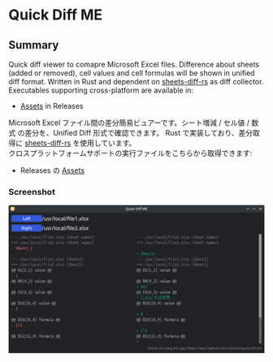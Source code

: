 # Quick Diff ME

## Summary

Quick diff viewer to comapre Microsoft Excel files. Difference about sheets (added or removed), cell values and cell formulas will be shown in unified diff format. Written in Rust and dependent on [sheets-diff-rs](https://github.com/nabbisen/sheets-diff-rs) as diff collector.    
Executables supporting cross-platform are available in:

- [Assets](https://github.com/nabbisen/quick-diff-me/releases/latest) in Releases

Microsoft Excel ファイル間の差分簡易ビュアーです。シート増減 / セル値 / 数式 の差分を、Unified Diff 形式で確認できます。 Rust で実装しており、差分取得に [sheets-diff-rs](https://github.com/nabbisen/sheets-diff-rs) を使用しています。    
クロスプラットフォームサポートの実行ファイルをこちらから取得できます:

- Releases の [Assets](https://github.com/nabbisen/quick-diff-me/releases/latest)

### Screenshot

![screenshot.png](./screenshot.png)
